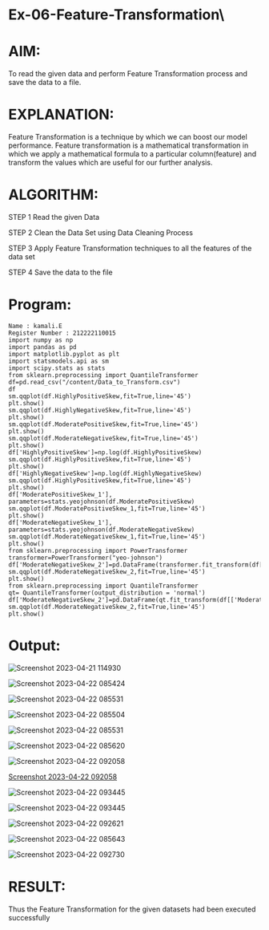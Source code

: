 # Ex-06-Feature-Transformation\

# AIM:
To read the given data and perform Feature Transformation process and save the data to a file.

# EXPLANATION:
Feature Transformation is a technique by which we can boost our model performance. Feature transformation is a mathematical transformation in which we apply a mathematical formula to a particular column(feature) and transform the values which are useful for our further analysis.

# ALGORITHM:
STEP 1 Read the given Data

STEP 2 Clean the Data Set using Data Cleaning Process

STEP 3 Apply Feature Transformation techniques to all the features of the data set

STEP 4 Save the data to the file

# Program:
~~~
Name : kamali.E
Register Number : 212222110015
import numpy as np
import pandas as pd
import matplotlib.pyplot as plt
import statsmodels.api as sm
import scipy.stats as stats
from sklearn.preprocessing import QuantileTransformer
df=pd.read_csv("/content/Data_to_Transform.csv")
df
sm.qqplot(df.HighlyPositiveSkew,fit=True,line='45')
plt.show()
sm.qqplot(df.HighlyNegativeSkew,fit=True,line='45')
plt.show()
sm.qqplot(df.ModeratePositiveSkew,fit=True,line='45')
plt.show()
sm.qqplot(df.ModerateNegativeSkew,fit=True,line='45')
plt.show()
df['HighlyPositiveSkew']=np.log(df.HighlyPositiveSkew)
sm.qqplot(df.HighlyPositiveSkew,fit=True,line='45')
plt.show()
df['HighlyNegativeSkew']=np.log(df.HighlyNegativeSkew)
sm.qqplot(df.HighlyPositiveSkew,fit=True,line='45')
plt.show()
df['ModeratePositiveSkew_1'], parameters=stats.yeojohnson(df.ModeratePositiveSkew)
sm.qqplot(df.ModeratePositiveSkew_1,fit=True,line='45')
plt.show()
df['ModerateNegativeSkew_1'], parameters=stats.yeojohnson(df.ModerateNegativeSkew)
sm.qqplot(df.ModerateNegativeSkew_1,fit=True,line='45')
plt.show()
from sklearn.preprocessing import PowerTransformer
transformer=PowerTransformer("yeo-johnson")
df['ModerateNegativeSkew_2']=pd.DataFrame(transformer.fit_transform(df[['ModerateNegativeSkew']]))
sm.qqplot(df.ModerateNegativeSkew_2,fit=True,line='45')
plt.show()
from sklearn.preprocessing import QuantileTransformer
qt= QuantileTransformer(output_distribution = 'normal')
df['ModerateNegativeSkew_2']=pd.DataFrame(qt.fit_transform(df[['ModerateNegativeSkew']]))
sm.qqplot(df.ModerateNegativeSkew_2,fit=True,line='45')
plt.show()
~~~

# Output:
![Screenshot 2023-04-21 114930](https://user-images.githubusercontent.com/120567837/233759699-3ac1e8f8-8bb6-48f2-b008-89f7278a42f7.png)

![Screenshot 2023-04-22 085424](https://user-images.githubusercontent.com/120567837/233759752-26930bf5-5ed9-406f-a945-cdcc223eed40.png)

![Screenshot 2023-04-22 085531](https://user-images.githubusercontent.com/120567837/233760285-1680e6e1-1959-44d4-9b58-92793604cb53.png)

![Screenshot 2023-04-22 085504](https://user-images.githubusercontent.com/120567837/233760340-a39ec9f9-730f-41e5-9469-255d72614a09.png)

![Screenshot 2023-04-22 085531](https://user-images.githubusercontent.com/120567837/233760444-906f00fc-7dc9-42c9-a755-6f444c5d4ffb.png)

![Screenshot 2023-04-22 085620](https://user-images.githubusercontent.com/120567837/233770443-2b0441ff-d67a-4ac6-b8d8-ad50b060bd3d.png)


![Screenshot 2023-04-22 092058](https://user-images.githubusercontent.com/120567837/233760837-2abaf290-800b-45b5-b96a-d21786391f27.png)

[Screenshot 2023-04-22 092058](https://user-images.githubusercontent.com/120567837/233760776-5469705c-c822-4e1f-952c-8fe9d7ad0b5e.png)

![Screenshot 2023-04-22 093445](https://user-images.githubusercontent.com/120567837/233761384-27f243d1-6c57-49cb-9c5f-20ce14f1f3f8.png)

![Screenshot 2023-04-22 093445](https://user-images.githubusercontent.com/120567837/233761405-2e72f4dc-9feb-4a4a-8498-bf6c02f1376a.png)

![Screenshot 2023-04-22 092621](https://user-images.githubusercontent.com/120567837/233761010-6e36c480-bbbe-4538-b231-5a80824d7e81.png)

![Screenshot 2023-04-22 085643](https://user-images.githubusercontent.com/120567837/233760934-76363606-d737-4393-8eef-a869711d86a2.png)

![Screenshot 2023-04-22 092730](https://user-images.githubusercontent.com/120567837/233761081-81f453f1-d548-4be3-b670-9e3e5b0ce9d7.png)

# RESULT:
Thus the Feature Transformation for the given datasets had been executed successfully



















